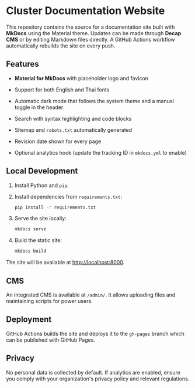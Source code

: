 # Cluster Documentation Website

This repository contains the source for a documentation site built with **MkDocs** using the Material theme. Updates can be made through **Decap CMS** or by editing Markdown files directly. A GitHub Actions workflow automatically rebuilds the site on every push.

## Features

- **Material for MkDocs** with placeholder logo and favicon
- Support for both English and Thai fonts
- Automatic dark mode that follows the system theme and a manual toggle in the header
- Search with syntax highlighting and code blocks

- Sitemap and `robots.txt` automatically generated
- Revision date shown for every page
- Optional analytics hook
  (update the tracking ID in `mkdocs.yml` to enable)

## Local Development

1. Install Python and `pip`.
2. Install dependencies from `requirements.txt`:

   ```bash
   pip install -r requirements.txt
   ```

3. Serve the site locally:

   ```bash
   mkdocs serve
   ```

4. Build the static site:

   ```bash
   mkdocs build
   ```

The site will be available at <http://localhost:8000>.

## CMS

An integrated CMS is available at `/admin/`. It allows uploading files and maintaining scripts for power users.

## Deployment

GitHub Actions builds the site and deploys it to the `gh-pages` branch which can be published with GitHub Pages.

## Privacy

No personal data is collected by default. If analytics are enabled, ensure you comply with your organization's privacy policy and relevant regulations.

